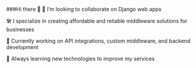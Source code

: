 ###Hi there 👋
👯 I’m looking to collaborate on Django web apps

🛠️ I specialize in creating affordable and reliable middleware solutions for businesses

💼 Currently working on API integrations, custom middleware, and backend development

🌱 Always learning new technologies to improve my services
